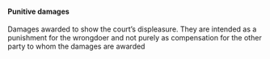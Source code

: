 ####  Punitive damages

Damages awarded to show the court’s displeasure. They are intended as a
punishment for the wrongdoer and not purely as compensation for the other
party to whom the damages are awarded
